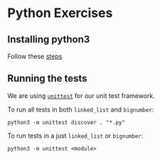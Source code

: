 # Python Exercises

## Installing python3
Follow these [steps](https://docs.python-guide.org/starting/install3/osx/)

## Running the tests
We are using [`unittest`](https://docs.python.org/3/library/unittest.html) for our unit test framework.

To run all tests in both `linked_list` and `bignumber`:
```commandline
python3 -m unittest discover . "*.py"
```

To run tests in a just `linked_list` or `bignumber`:
```
python3 -m unittest <module>
```
